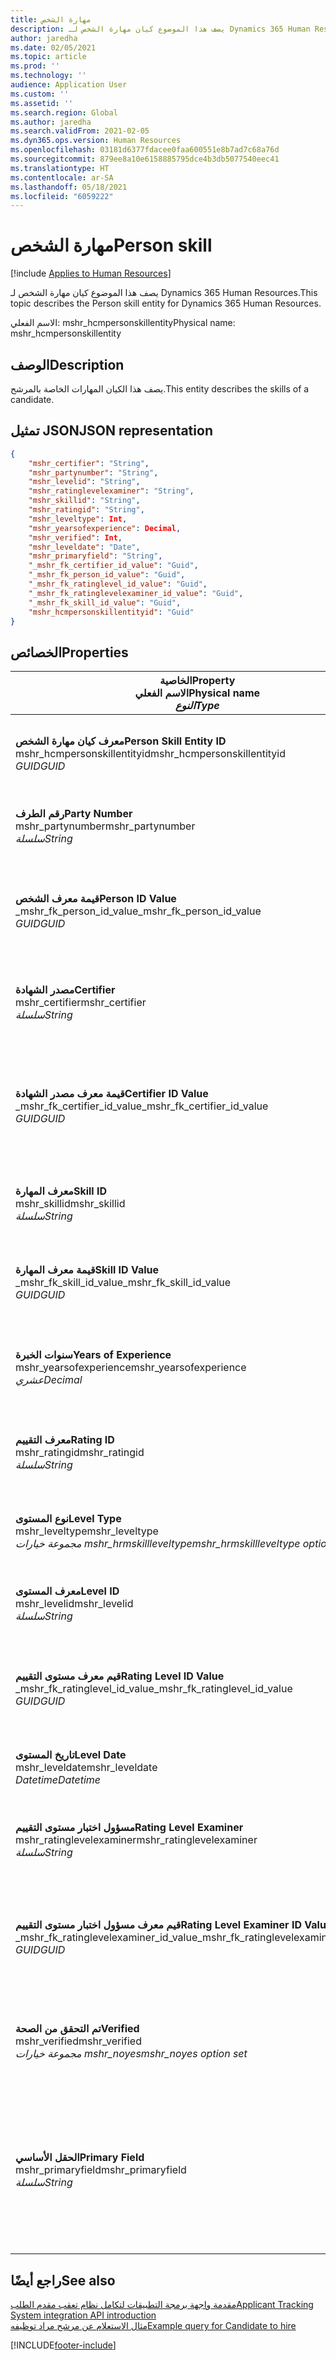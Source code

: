 ```yaml
---
title: مهارة الشخص
description: يصف هذا الموضوع كيان مهارة الشخص لـ Dynamics 365 Human Resources.
author: jaredha
ms.date: 02/05/2021
ms.topic: article
ms.prod: ''
ms.technology: ''
audience: Application User
ms.custom: ''
ms.assetid: ''
ms.search.region: Global
ms.author: jaredha
ms.search.validFrom: 2021-02-05
ms.dyn365.ops.version: Human Resources
ms.openlocfilehash: 03181d6377fdacee0faa600551e8b7ad7c68a76d
ms.sourcegitcommit: 879ee8a10e6158885795dce4b3db5077540eec41
ms.translationtype: HT
ms.contentlocale: ar-SA
ms.lasthandoff: 05/18/2021
ms.locfileid: "6059222"
---
```

# <a name="person-skill"></a><span data-ttu-id="04bfa-103">مهارة الشخص</span><span class="sxs-lookup"><span data-stu-id="04bfa-103">Person skill</span></span>

[!include [Applies to Human Resources](../includes/applies-to-hr.md)]

<span data-ttu-id="04bfa-104">يصف هذا الموضوع كيان مهارة الشخص لـ Dynamics 365 Human Resources.</span><span class="sxs-lookup"><span data-stu-id="04bfa-104">This topic describes the Person skill entity for Dynamics 365 Human Resources.</span></span>

<span data-ttu-id="04bfa-105">الاسم الفعلي: mshr_hcmpersonskillentity</span><span class="sxs-lookup"><span data-stu-id="04bfa-105">Physical name: mshr_hcmpersonskillentity</span></span>

## <a name="description"></a><span data-ttu-id="04bfa-106">الوصف</span><span class="sxs-lookup"><span data-stu-id="04bfa-106">Description</span></span>

<span data-ttu-id="04bfa-107">يصف هذا الكيان المهارات الخاصة بالمرشح.</span><span class="sxs-lookup"><span data-stu-id="04bfa-107">This entity describes the skills of a candidate.</span></span>

## <a name="json-representation"></a><span data-ttu-id="04bfa-108">تمثيل JSON</span><span class="sxs-lookup"><span data-stu-id="04bfa-108">JSON representation</span></span>

```json
{
    "mshr_certifier": "String",
    "mshr_partynumber": "String",
    "mshr_levelid": "String",
    "mshr_ratinglevelexaminer": "String",
    "mshr_skillid": "String",
    "mshr_ratingid": "String",
    "mshr_leveltype": Int,
    "mshr_yearsofexperience": Decimal,
    "mshr_verified": Int,
    "mshr_leveldate": "Date",
    "mshr_primaryfield": "String",
    "_mshr_fk_certifier_id_value": "Guid",
    "_mshr_fk_person_id_value": "Guid",
    "_mshr_fk_ratinglevel_id_value": "Guid",
    "_mshr_fk_ratinglevelexaminer_id_value": "Guid",
    "_mshr_fk_skill_id_value": "Guid",
    "mshr_hcmpersonskillentityid": "Guid"
}
```

## <a name="properties"></a><span data-ttu-id="04bfa-109">الخصائص</span><span class="sxs-lookup"><span data-stu-id="04bfa-109">Properties</span></span>

| <span data-ttu-id="04bfa-110">الخاصية</span><span class="sxs-lookup"><span data-stu-id="04bfa-110">Property</span></span><br><span data-ttu-id="04bfa-111">**الاسم الفعلي**</span><span class="sxs-lookup"><span data-stu-id="04bfa-111">**Physical name**</span></span><br><span data-ttu-id="04bfa-112">**_النوع_**</span><span class="sxs-lookup"><span data-stu-id="04bfa-112">**_Type_**</span></span> | <span data-ttu-id="04bfa-113">استخدام</span><span class="sxs-lookup"><span data-stu-id="04bfa-113">Use</span></span> | <span data-ttu-id="04bfa-114">الوصف</span><span class="sxs-lookup"><span data-stu-id="04bfa-114">Description</span></span> |
| --- | --- | --- |
| <span data-ttu-id="04bfa-115">**معرف كيان مهارة الشخص**</span><span class="sxs-lookup"><span data-stu-id="04bfa-115">**Person Skill Entity ID**</span></span><br><span data-ttu-id="04bfa-116">mshr_hcmpersonskillentityid</span><span class="sxs-lookup"><span data-stu-id="04bfa-116">mshr_hcmpersonskillentityid</span></span><br><span data-ttu-id="04bfa-117">*GUID*</span><span class="sxs-lookup"><span data-stu-id="04bfa-117">*GUID*</span></span> | <span data-ttu-id="04bfa-118">للقراءة فقط</span><span class="sxs-lookup"><span data-stu-id="04bfa-118">Read-only</span></span><br><span data-ttu-id="04bfa-119">مطلوب</span><span class="sxs-lookup"><span data-stu-id="04bfa-119">Required</span></span> | <span data-ttu-id="04bfa-120">معرف فريد منشأ بواسطة النظام لسجل الكيان.</span><span class="sxs-lookup"><span data-stu-id="04bfa-120">System-generated unique identifier for the entity record.</span></span> |
| <span data-ttu-id="04bfa-121">**رقم الطرف**</span><span class="sxs-lookup"><span data-stu-id="04bfa-121">**Party Number**</span></span><br><span data-ttu-id="04bfa-122">mshr_partynumber</span><span class="sxs-lookup"><span data-stu-id="04bfa-122">mshr_partynumber</span></span><br><span data-ttu-id="04bfa-123">*سلسلة*</span><span class="sxs-lookup"><span data-stu-id="04bfa-123">*String*</span></span> | <span data-ttu-id="04bfa-124">قراءة/كتابة</span><span class="sxs-lookup"><span data-stu-id="04bfa-124">Read/write</span></span><br><span data-ttu-id="04bfa-125">مطلوب</span><span class="sxs-lookup"><span data-stu-id="04bfa-125">Required</span></span> |   <span data-ttu-id="04bfa-126">معرف سجل الطرف المرتبط (الشخص).</span><span class="sxs-lookup"><span data-stu-id="04bfa-126">The ID of the associated party (person) record.</span></span> |
| <span data-ttu-id="04bfa-127">**قيمة معرف الشخص**</span><span class="sxs-lookup"><span data-stu-id="04bfa-127">**Person ID Value**</span></span><br><span data-ttu-id="04bfa-128">_mshr_fk_person_id_value</span><span class="sxs-lookup"><span data-stu-id="04bfa-128">_mshr_fk_person_id_value</span></span><br><span data-ttu-id="04bfa-129">*GUID*</span><span class="sxs-lookup"><span data-stu-id="04bfa-129">*GUID*</span></span> | <span data-ttu-id="04bfa-130">للقراءة فقط</span><span class="sxs-lookup"><span data-stu-id="04bfa-130">Read-only</span></span><br><span data-ttu-id="04bfa-131">مطلوب</span><span class="sxs-lookup"><span data-stu-id="04bfa-131">Required</span></span><br><span data-ttu-id="04bfa-132">المفتاح الخارجي: mshr_dirpersonentityid لـ mshr_dirpersonentity</span><span class="sxs-lookup"><span data-stu-id="04bfa-132">Foreign key: mshr_dirpersonentityid of mshr_dirpersonentity</span></span> | <span data-ttu-id="04bfa-133">المعرف الفريد المنشأ بواسطة النظام لسجل كيان الطرف (الشخص).</span><span class="sxs-lookup"><span data-stu-id="04bfa-133">The system-generated identifier of the party (person) entity record.</span></span> |
| <span data-ttu-id="04bfa-134">**مصدر الشهادة**</span><span class="sxs-lookup"><span data-stu-id="04bfa-134">**Certifier**</span></span><br><span data-ttu-id="04bfa-135">mshr_certifier</span><span class="sxs-lookup"><span data-stu-id="04bfa-135">mshr_certifier</span></span><br><span data-ttu-id="04bfa-136">*سلسلة*</span><span class="sxs-lookup"><span data-stu-id="04bfa-136">*String*</span></span> | <span data-ttu-id="04bfa-137">قراءة/كتابة</span><span class="sxs-lookup"><span data-stu-id="04bfa-137">Read/write</span></span><br><span data-ttu-id="04bfa-138">اختياري</span><span class="sxs-lookup"><span data-stu-id="04bfa-138">Optional</span></span> | <span data-ttu-id="04bfa-139">رقم الموظف للعامل الذي قام باعتماد هذه المهارة.</span><span class="sxs-lookup"><span data-stu-id="04bfa-139">The personnel number of the worker who certified this skill.</span></span> |
| <span data-ttu-id="04bfa-140">**قيمة معرف مصدر الشهادة**</span><span class="sxs-lookup"><span data-stu-id="04bfa-140">**Certifier ID Value**</span></span><br><span data-ttu-id="04bfa-141">_mshr_fk_certifier_id_value</span><span class="sxs-lookup"><span data-stu-id="04bfa-141">_mshr_fk_certifier_id_value</span></span><br><span data-ttu-id="04bfa-142">*GUID*</span><span class="sxs-lookup"><span data-stu-id="04bfa-142">*GUID*</span></span> | <span data-ttu-id="04bfa-143">للقراءة فقط</span><span class="sxs-lookup"><span data-stu-id="04bfa-143">Read-only</span></span><br><span data-ttu-id="04bfa-144">اختياري</span><span class="sxs-lookup"><span data-stu-id="04bfa-144">Optional</span></span><br><span data-ttu-id="04bfa-145">المفتاح الخارجي mshr_hcmworkerentityid لـ mshr_hcmworkerentity</span><span class="sxs-lookup"><span data-stu-id="04bfa-145">Foreign key: mshr_hcmworkerentityid of mshr_hcmworkerentity</span></span> | <span data-ttu-id="04bfa-146">المعرف الفريد الذي تم إنشاؤه بواسطة النظام لسجل العامل للعامل الذي قام باعتماد المهارة.</span><span class="sxs-lookup"><span data-stu-id="04bfa-146">System-generated unique identifier of the worker record for the worker who certified the skill.</span></span> |
| <span data-ttu-id="04bfa-147">**معرف المهارة**</span><span class="sxs-lookup"><span data-stu-id="04bfa-147">**Skill ID**</span></span><br><span data-ttu-id="04bfa-148">mshr_skillid</span><span class="sxs-lookup"><span data-stu-id="04bfa-148">mshr_skillid</span></span><br><span data-ttu-id="04bfa-149">*سلسلة*</span><span class="sxs-lookup"><span data-stu-id="04bfa-149">*String*</span></span> | <span data-ttu-id="04bfa-150">قراءة/كتابة</span><span class="sxs-lookup"><span data-stu-id="04bfa-150">Read/write</span></span><br><span data-ttu-id="04bfa-151">مطلوب</span><span class="sxs-lookup"><span data-stu-id="04bfa-151">Required</span></span> | <span data-ttu-id="04bfa-152">معرف المهارة المحددة في الموارد البشرية.</span><span class="sxs-lookup"><span data-stu-id="04bfa-152">The identifier of the skill defined in Human Resources.</span></span> |
| <span data-ttu-id="04bfa-153">**قيمة معرف المهارة**</span><span class="sxs-lookup"><span data-stu-id="04bfa-153">**Skill ID Value**</span></span><br><span data-ttu-id="04bfa-154">_mshr_fk_skill_id_value</span><span class="sxs-lookup"><span data-stu-id="04bfa-154">_mshr_fk_skill_id_value</span></span><br><span data-ttu-id="04bfa-155">*GUID*</span><span class="sxs-lookup"><span data-stu-id="04bfa-155">*GUID*</span></span> | <span data-ttu-id="04bfa-156">للقراءة فقط</span><span class="sxs-lookup"><span data-stu-id="04bfa-156">Read-only</span></span><br><span data-ttu-id="04bfa-157">مطلوب</span><span class="sxs-lookup"><span data-stu-id="04bfa-157">Required</span></span><br><span data-ttu-id="04bfa-158">المفتاح الخارجي: mshr_hcmskillentityid of mshr_hcmskillentity</span><span class="sxs-lookup"><span data-stu-id="04bfa-158">Foreign key: mshr_hcmskillentityid of mshr_hcmskillentity</span></span> | <span data-ttu-id="04bfa-159">المعرف الذي تم إنشاؤه بواسطة النظام للمهارة المحددة.</span><span class="sxs-lookup"><span data-stu-id="04bfa-159">The system-generated identifier of the selected skill.</span></span> |
| <span data-ttu-id="04bfa-160">**سنوات الخبرة**</span><span class="sxs-lookup"><span data-stu-id="04bfa-160">**Years of Experience**</span></span><br><span data-ttu-id="04bfa-161">mshr_yearsofexperience</span><span class="sxs-lookup"><span data-stu-id="04bfa-161">mshr_yearsofexperience</span></span><br><span data-ttu-id="04bfa-162">*عشري*</span><span class="sxs-lookup"><span data-stu-id="04bfa-162">*Decimal*</span></span> | <span data-ttu-id="04bfa-163">قراءة/كتابة</span><span class="sxs-lookup"><span data-stu-id="04bfa-163">Read/write</span></span><br><span data-ttu-id="04bfa-164">اختياري</span><span class="sxs-lookup"><span data-stu-id="04bfa-164">Optional</span></span> | <span data-ttu-id="04bfa-165">سنوات الخبرة التي يتمتع بها المرشح في هذه المهارة.</span><span class="sxs-lookup"><span data-stu-id="04bfa-165">The years of experience the candidate has in this skill.</span></span> |
| <span data-ttu-id="04bfa-166">**معرف التقييم**</span><span class="sxs-lookup"><span data-stu-id="04bfa-166">**Rating ID**</span></span><br><span data-ttu-id="04bfa-167">mshr_ratingid</span><span class="sxs-lookup"><span data-stu-id="04bfa-167">mshr_ratingid</span></span><br><span data-ttu-id="04bfa-168">*سلسلة*</span><span class="sxs-lookup"><span data-stu-id="04bfa-168">*String*</span></span> | <span data-ttu-id="04bfa-169">قراءة/كتابة</span><span class="sxs-lookup"><span data-stu-id="04bfa-169">Read/write</span></span><br><span data-ttu-id="04bfa-170">مطلوب</span><span class="sxs-lookup"><span data-stu-id="04bfa-170">Required</span></span> | <span data-ttu-id="04bfa-171">نوع مقياس التقييم.</span><span class="sxs-lookup"><span data-stu-id="04bfa-171">The rating scale type.</span></span> <span data-ttu-id="04bfa-172">بالنسبة لهذا الكيان، تكون القيمة **مهارات**.</span><span class="sxs-lookup"><span data-stu-id="04bfa-172">For this entity, the value is **Skills**.</span></span> |
| <span data-ttu-id="04bfa-173">**نوع المستوى**</span><span class="sxs-lookup"><span data-stu-id="04bfa-173">**Level Type**</span></span><br><span data-ttu-id="04bfa-174">mshr_leveltype</span><span class="sxs-lookup"><span data-stu-id="04bfa-174">mshr_leveltype</span></span><br><span data-ttu-id="04bfa-175">*مجموعة خيارات mshr_hrmskillleveltype*</span><span class="sxs-lookup"><span data-stu-id="04bfa-175">*mshr_hrmskillleveltype option set*</span></span> | <span data-ttu-id="04bfa-176">قراءة/كتابة</span><span class="sxs-lookup"><span data-stu-id="04bfa-176">Read/write</span></span><br><span data-ttu-id="04bfa-177">مطلوب</span><span class="sxs-lookup"><span data-stu-id="04bfa-177">Required</span></span> | <span data-ttu-id="04bfa-178">تصنيف نوع للمستوى المعين للمهارة.</span><span class="sxs-lookup"><span data-stu-id="04bfa-178">A type categorization for the level assigned to the skill.</span></span> |
| <span data-ttu-id="04bfa-179">**معرف المستوى**</span><span class="sxs-lookup"><span data-stu-id="04bfa-179">**Level ID**</span></span><br><span data-ttu-id="04bfa-180">mshr_levelid</span><span class="sxs-lookup"><span data-stu-id="04bfa-180">mshr_levelid</span></span><br><span data-ttu-id="04bfa-181">*سلسلة*</span><span class="sxs-lookup"><span data-stu-id="04bfa-181">*String*</span></span> | <span data-ttu-id="04bfa-182">قراءة/كتابة</span><span class="sxs-lookup"><span data-stu-id="04bfa-182">Read/write</span></span><br><span data-ttu-id="04bfa-183">مطلوب</span><span class="sxs-lookup"><span data-stu-id="04bfa-183">Required</span></span> | <span data-ttu-id="04bfa-184">معرف مستوى التقييم الخاص بالمرشح لهذه المهارة.</span><span class="sxs-lookup"><span data-stu-id="04bfa-184">The ID of the Rating Level the candidate has for this skill.</span></span> |
| <span data-ttu-id="04bfa-185">**قيم معرف مستوى التقييم**</span><span class="sxs-lookup"><span data-stu-id="04bfa-185">**Rating Level ID Value**</span></span><br><span data-ttu-id="04bfa-186">_mshr_fk_ratinglevel_id_value</span><span class="sxs-lookup"><span data-stu-id="04bfa-186">_mshr_fk_ratinglevel_id_value</span></span><br><span data-ttu-id="04bfa-187">*GUID*</span><span class="sxs-lookup"><span data-stu-id="04bfa-187">*GUID*</span></span> | <span data-ttu-id="04bfa-188">للقراءة فقط</span><span class="sxs-lookup"><span data-stu-id="04bfa-188">Read-only</span></span><br><span data-ttu-id="04bfa-189">مطلوب</span><span class="sxs-lookup"><span data-stu-id="04bfa-189">Required</span></span><br><span data-ttu-id="04bfa-190">المفتاح الخارجي: mshr_hcmratinglevelentityid لـ mshr_hcmratinglevelentity</span><span class="sxs-lookup"><span data-stu-id="04bfa-190">Foreign key: mshr_hcmratinglevelentityid of mshr_hcmratinglevelentity</span></span> | <span data-ttu-id="04bfa-191">المعرف الذي تم إنشاؤه بواسطة النظام لمستوى التقييم.</span><span class="sxs-lookup"><span data-stu-id="04bfa-191">The system-generated identifier of the rating level.</span></span> |
| <span data-ttu-id="04bfa-192">**تاريخ المستوى**</span><span class="sxs-lookup"><span data-stu-id="04bfa-192">**Level Date**</span></span><br><span data-ttu-id="04bfa-193">mshr_leveldate</span><span class="sxs-lookup"><span data-stu-id="04bfa-193">mshr_leveldate</span></span><br><span data-ttu-id="04bfa-194">*Datetime*</span><span class="sxs-lookup"><span data-stu-id="04bfa-194">*Datetime*</span></span> | <span data-ttu-id="04bfa-195">قراءة/كتابة</span><span class="sxs-lookup"><span data-stu-id="04bfa-195">Read/write</span></span><br><span data-ttu-id="04bfa-196">مطلوب</span><span class="sxs-lookup"><span data-stu-id="04bfa-196">Required</span></span> | <span data-ttu-id="04bfa-197">التاريخ الذي تم فيه تصنيف المرشح في المهارة.</span><span class="sxs-lookup"><span data-stu-id="04bfa-197">The date at which the candidate was rated in the skill.</span></span> |
| <span data-ttu-id="04bfa-198">**مسؤول اختبار مستوى التقييم**</span><span class="sxs-lookup"><span data-stu-id="04bfa-198">**Rating Level Examiner**</span></span><br><span data-ttu-id="04bfa-199">mshr_ratinglevelexaminer</span><span class="sxs-lookup"><span data-stu-id="04bfa-199">mshr_ratinglevelexaminer</span></span><br><span data-ttu-id="04bfa-200">*سلسلة*</span><span class="sxs-lookup"><span data-stu-id="04bfa-200">*String*</span></span> | <span data-ttu-id="04bfa-201">قراءة/كتابة</span><span class="sxs-lookup"><span data-stu-id="04bfa-201">Read/write</span></span><br><span data-ttu-id="04bfa-202">اختياري</span><span class="sxs-lookup"><span data-stu-id="04bfa-202">Optional</span></span> | <span data-ttu-id="04bfa-203">رقم الموظف للعامل الذي قام بتقييم المرشح.</span><span class="sxs-lookup"><span data-stu-id="04bfa-203">The personnel number of the worker who rated the candidate.</span></span> |
| <span data-ttu-id="04bfa-204">**قيم معرف مسؤول اختبار مستوى التقييم**</span><span class="sxs-lookup"><span data-stu-id="04bfa-204">**Rating Level Examiner ID Value**</span></span><br><span data-ttu-id="04bfa-205">_mshr_fk_ratinglevelexaminer_id_value</span><span class="sxs-lookup"><span data-stu-id="04bfa-205">_mshr_fk_ratinglevelexaminer_id_value</span></span><br><span data-ttu-id="04bfa-206">*GUID*</span><span class="sxs-lookup"><span data-stu-id="04bfa-206">*GUID*</span></span> | <span data-ttu-id="04bfa-207">للقراءة فقط</span><span class="sxs-lookup"><span data-stu-id="04bfa-207">Read-only</span></span><br><span data-ttu-id="04bfa-208">اختياري</span><span class="sxs-lookup"><span data-stu-id="04bfa-208">Optional</span></span><br><span data-ttu-id="04bfa-209">المفتاح الخارجي mshr_hcmworkerentityid لـ mshr_hcmworkerentity</span><span class="sxs-lookup"><span data-stu-id="04bfa-209">Foreign key: mshr_hcmworkerentityid of mshr_hcmworkerentity</span></span> | <span data-ttu-id="04bfa-210">المعرف المنشأ بواسطة النظام للعامل الذي قام باختبار مستوى مهارة المرشح.</span><span class="sxs-lookup"><span data-stu-id="04bfa-210">The system-generated identifier of the worker who examined the candidate’s skill level.</span></span> |
| <span data-ttu-id="04bfa-211">**تم التحقق من الصحة**</span><span class="sxs-lookup"><span data-stu-id="04bfa-211">**Verified**</span></span><br><span data-ttu-id="04bfa-212">mshr_verified</span><span class="sxs-lookup"><span data-stu-id="04bfa-212">mshr_verified</span></span><br><span data-ttu-id="04bfa-213">*مجموعة خيارات mshr_noyes*</span><span class="sxs-lookup"><span data-stu-id="04bfa-213">*mshr_noyes option set*</span></span> | <span data-ttu-id="04bfa-214">قراءة/كتابة</span><span class="sxs-lookup"><span data-stu-id="04bfa-214">Read/write</span></span><br><span data-ttu-id="04bfa-215">مطلوب</span><span class="sxs-lookup"><span data-stu-id="04bfa-215">Required</span></span> | <span data-ttu-id="04bfa-216">يشير إلى إذا تم التحقق من مستوى المهارة الذي تم تقييمه أم لا.</span><span class="sxs-lookup"><span data-stu-id="04bfa-216">Indicates whether the assessed skill level has been verified.</span></span> |
| <span data-ttu-id="04bfa-217">**الحقل الأساسي**</span><span class="sxs-lookup"><span data-stu-id="04bfa-217">**Primary Field**</span></span><br><span data-ttu-id="04bfa-218">mshr_primaryfield</span><span class="sxs-lookup"><span data-stu-id="04bfa-218">mshr_primaryfield</span></span><br><span data-ttu-id="04bfa-219">*سلسلة*</span><span class="sxs-lookup"><span data-stu-id="04bfa-219">*String*</span></span> | <span data-ttu-id="04bfa-220">للقراءة فقط</span><span class="sxs-lookup"><span data-stu-id="04bfa-220">Read-only</span></span><br><span data-ttu-id="04bfa-221">مطلوب</span><span class="sxs-lookup"><span data-stu-id="04bfa-221">Required</span></span> | <span data-ttu-id="04bfa-222">حقل المطلوب استخدامه كمعرف لسجل الكيان.</span><span class="sxs-lookup"><span data-stu-id="04bfa-222">Field to be used as an identifier of the entity record.</span></span> <span data-ttu-id="04bfa-223">مجموعة رقم الطرف ونوع المستوى ومعرف المهارة وتاريخ المستوى.</span><span class="sxs-lookup"><span data-stu-id="04bfa-223">Combination of party number, level type, skill ID, and level date.</span></span> |

## <a name="see-also"></a><span data-ttu-id="04bfa-224">راجع أيضًا</span><span class="sxs-lookup"><span data-stu-id="04bfa-224">See also</span></span>

[<span data-ttu-id="04bfa-225">مقدمة واجهة برمجة التطبيقات لتكامل نظام تعقب مقدم الطلب</span><span class="sxs-lookup"><span data-stu-id="04bfa-225">Applicant Tracking System integration API introduction</span></span>](hr-admin-integration-ats-api-introduction.md)<br>
[<span data-ttu-id="04bfa-226">مثال الاستعلام عن مرشح مراد توظيفه</span><span class="sxs-lookup"><span data-stu-id="04bfa-226">Example query for Candidate to hire</span></span>](hr-admin-integration-ats-api-candidate-to-hire-example-query.md)



[!INCLUDE[footer-include](../includes/footer-banner.md)]